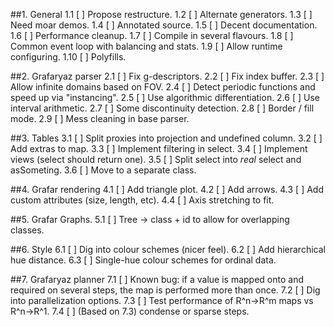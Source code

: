 ##1. General
  1.1 [ ] Propose restructure.
  1.2 [ ] Alternate generators.
  1.3 [ ] Need moar demos.
  1.4 [ ] Annotated source.
  1.5 [ ] Decent documentation.
  1.6 [ ] Performance cleanup.
  1.7 [ ] Compile in several flavours.
  1.8 [ ] Common event loop with balancing and stats.
  1.9 [ ] Allow runtime configuring.
  1.10 [ ] Polyfills.
  
##2. Grafaryaz parser
  2.1 [ ] Fix g-descriptors.
  2.2 [ ] Fix index buffer.
  2.3 [ ] Allow infinite domains based on FOV.
  2.4 [ ] Detect periodic functions and speed up via "instancing".
  2.5 [ ] Use algorithmic differentiation.
  2.6 [ ] Use interval arithmetic.
  2.7 [ ] Some discontinuity detection.
  2.8 [ ] Border / fill mode.
  2.9 [ ] Mess cleaning in base parser.

##3. Tables
  3.1 [ ] Split proxies into projection and undefined column.
  3.2 [ ] Add extras to map.
  3.3 [ ] Implement filtering in select.
  3.4 [ ] Implement views (select should return one).
  3.5 [ ] Split select into *real* select and asSometing.
  3.6 [ ] Move to a separate class.

##4. Grafar rendering
  4.1 [ ] Add triangle plot.
  4.2 [ ] Add arrows.
  4.3 [ ] Add custom attributes (size, length, etc).
  4.4 [ ] Axis stretching to fit.
  
##5. Grafar Graphs.
  5.1 [ ] Tree -> class + id to allow for overlapping classes.

##6. Style
  6.1 [ ] Dig into colour schemes (nicer feel).
  6.2 [ ] Add hierarchical hue distance.
  6.3 [ ] Single-hue colour schemes for ordinal data.
  
##7. Grafaryaz planner
  7.1 [ ] Known bug: if a value is mapped onto and required on several steps, the map is performed more than once.
  7.2 [ ] Dig into parallelization options.
  7.3 [ ] Test performance of R^n->R^m maps vs R^n->R^1.
  7.4 [ ] (Based on 7.3) condense or sparse steps.